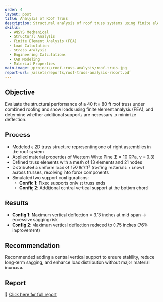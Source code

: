 ```yaml
---
order: 4
layout: post
title: Analysis of Roof Truss
description: Structural analysis of roof truss systems using finite element methods and engineering principles
skills:
  - ANSYS Mechanical
  - Structural Analysis
  - Finite Element Analysis (FEA)
  - Load Calculation
  - Stress Analysis
  - Engineering Calculations
  - CAD Modeling
  - Material Properties
main-image: /projects/roof-truss-analysis/roof-truss.jpg
report-url: /assets/reports/roof-truss-analysis-report.pdf
---
```


## Objective
Evaluate the structural performance of a 40 ft × 80 ft roof truss under combined roofing and snow loads using finite element analysis (FEA), and determine whether additional supports are necessary to minimize deflection.


## Process
- Modeled a 2D truss structure representing one of eight assemblies in the roof system
- Applied material properties of Western White Pine (E = 10 GPa, ν = 0.3)
- Defined truss elements with a mesh of 13 elements and 21 nodes
- Distributed a uniform load of 150 lbf/ft² (roofing materials + snow) across trusses, resolving into force components
- Simulated two support configurations:
  - **Config 1**: Fixed supports only at truss ends
  - **Config 2**: Additional central vertical support at the bottom chord

## Results
- **Config 1**: Maximum vertical deflection = 3.13 inches at mid-span → excessive sagging risk
- **Config 2**: Maximum vertical deflection reduced to 0.75 inches (76% improvement)

## Recommendation
Recommended adding a central vertical support to ensure stability, reduce long-term sagging, and enhance load distribution without major material increase.

## Report
📄 [Click here for full report](/assets/reports/RoofTruss_SudarsanSrinivasan.pdf)
